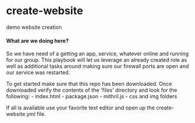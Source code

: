# create-website
demo website creation

#### What are we doing here?
<p> So we have need of a getting an app, service, whatever online and running for our group.  This playbook will let us leverage an already created role as well as additional tasks around making sure our firewall ports are open and our service was restarted. <p>
<p> To get started make sure that this repo has been downloaded.  Once downloaded verify the contents of the 'files' directory and look for the following:
  - index.html
  - package.json
  - mithril.js
  - css and img folders
  
If all is available use your favorite text editor and open up the create-website.yml file.  <p>
